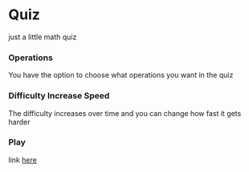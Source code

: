 # Quiz

just a little math quiz

### Operations

You have the option to choose what operations you want in the quiz

### Difficulty Increase Speed

The difficulty increases over time and you can change how fast it gets harder

### Play

link [here](https://dragon77mathbye.github.io/Quiz/quiz.html)
